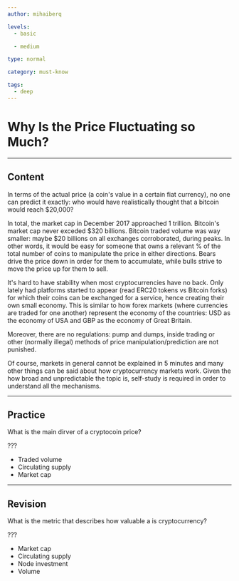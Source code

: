 ```yaml
---
author: mihaiberq

levels:
  - basic

  - medium

type: normal

category: must-know

tags:
  - deep
---
```


# Why Is the Price Fluctuating so Much?

---

## Content

In terms of the actual price (a coin's value in a certain fiat currency), no one can predict it exactly: who would have realistically thought that a bitcoin would reach $20,000?

In total, the market cap in December 2017 approached 1 trillion. Bitcoin's market cap never exceded $320 billions. Bitcoin traded volume was way smaller: maybe $20 billions on all exchanges corroborated, during peaks. In other words, it would be easy for someone that owns a relevant % of the total number of coins to manipulate the price in either directions. Bears drive the price down in order for them to accumulate, while bulls strive to move the price up for them to sell.

It's hard to have stability when most cryptocurrencies have no back. Only lately had platforms started to appear (read ERC20 tokens vs Bitcoin forks) for which their coins can be exchanged for a service, hence creating their own small economy. This is similar to how forex markets (where currencies are traded for one another) represent the economy of the countries: USD as the economy of USA and GBP as the economy of Great Britain.

Moreover, there are no regulations: pump and dumps, inside trading or other (normally illegal) methods of price manipulation/prediction are not punished.

Of course, markets in general cannot be explained in 5 minutes and many other things can be said about how cryptocurrency markets work. Given the how broad and unpredictable the topic is, self-study is required in order to understand all the mechanisms.

---

## Practice

What is the main dirver of a cryptocoin price?

???

* Traded volume
* Circulating supply
* Market cap

---

## Revision

What is the metric that describes how valuable a is cryptocurrency?

???

* Market cap
* Circulating supply
* Node investment
* Volume
